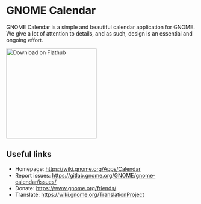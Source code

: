 # GNOME Calendar

GNOME Calendar is a simple and beautiful calendar application for GNOME. We give
a lot of attention to details, and as such, design is an essential and ongoing
effort.

<a href='https://flathub.org/apps/details/org.gnome.Calendar'><img width='240' alt='Download on Flathub' src='https://flathub.org/assets/badges/flathub-badge-i-en.png'/></a>

## Useful links

- Homepage: <https://wiki.gnome.org/Apps/Calendar>
- Report issues: <https://gitlab.gnome.org/GNOME/gnome-calendar/issues/>
- Donate: <https://www.gnome.org/friends/>
- Translate: <https://wiki.gnome.org/TranslationProject>